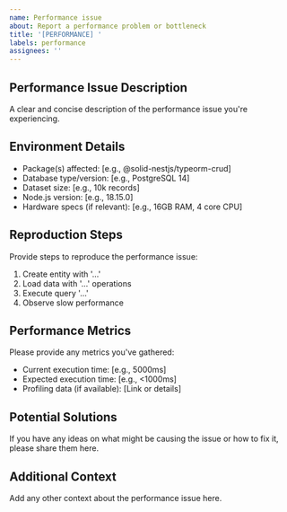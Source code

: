 ```yaml
---
name: Performance issue
about: Report a performance problem or bottleneck
title: '[PERFORMANCE] '
labels: performance
assignees: ''
---
```


## Performance Issue Description

A clear and concise description of the performance issue you're experiencing.

## Environment Details

- Package(s) affected: [e.g., @solid-nestjs/typeorm-crud]
- Database type/version: [e.g., PostgreSQL 14]
- Dataset size: [e.g., 10k records]
- Node.js version: [e.g., 18.15.0]
- Hardware specs (if relevant): [e.g., 16GB RAM, 4 core CPU]

## Reproduction Steps

Provide steps to reproduce the performance issue:

1. Create entity with '...'
2. Load data with '...' operations
3. Execute query '...'
4. Observe slow performance

## Performance Metrics

Please provide any metrics you've gathered:

- Current execution time: [e.g., 5000ms]
- Expected execution time: [e.g., <1000ms]
- Profiling data (if available): [Link or details]

## Potential Solutions

If you have any ideas on what might be causing the issue or how to fix it, please share them here.

## Additional Context

Add any other context about the performance issue here.
